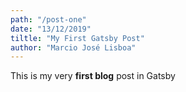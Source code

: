 ```yaml
---
path: "/post-one"
date: "13/12/2019"
tiltle: "My First Gatsby Post"
author: "Marcio José Lisboa"
---
```


This is my very **first blog** post in Gatsby
